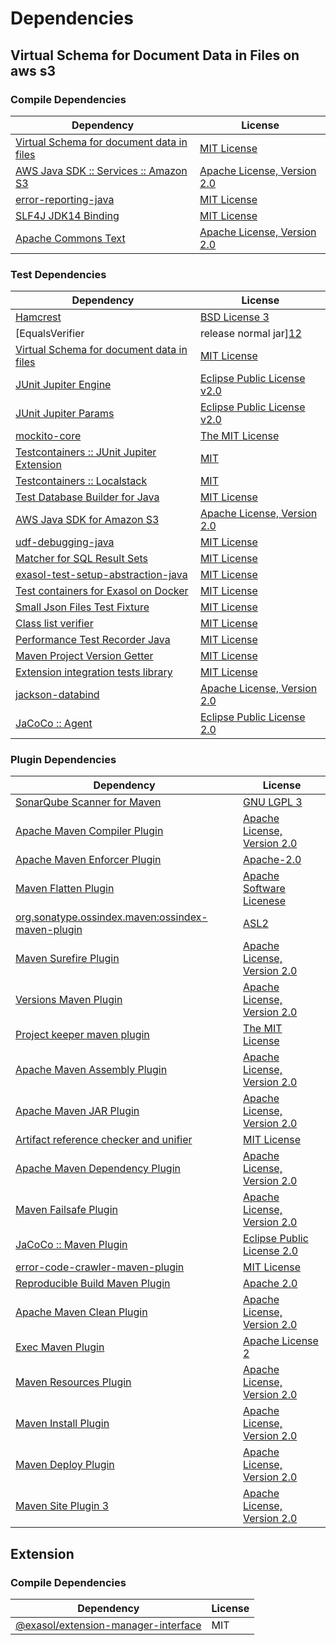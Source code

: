<!-- @formatter:off -->
# Dependencies

## Virtual Schema for Document Data in Files on aws s3

### Compile Dependencies

| Dependency                                     | License                          |
| ---------------------------------------------- | -------------------------------- |
| [Virtual Schema for document data in files][0] | [MIT License][1]                 |
| [AWS Java SDK :: Services :: Amazon S3][2]     | [Apache License, Version 2.0][3] |
| [error-reporting-java][4]                      | [MIT License][5]                 |
| [SLF4J JDK14 Binding][6]                       | [MIT License][7]                 |
| [Apache Commons Text][8]                       | [Apache License, Version 2.0][9] |

### Test Dependencies

| Dependency                                      | License                           |
| ----------------------------------------------- | --------------------------------- |
| [Hamcrest][10]                                  | [BSD License 3][11]               |
| [EqualsVerifier | release normal jar][12]       | [Apache License, Version 2.0][9]  |
| [Virtual Schema for document data in files][0]  | [MIT License][1]                  |
| [JUnit Jupiter Engine][13]                      | [Eclipse Public License v2.0][14] |
| [JUnit Jupiter Params][13]                      | [Eclipse Public License v2.0][14] |
| [mockito-core][15]                              | [The MIT License][16]             |
| [Testcontainers :: JUnit Jupiter Extension][17] | [MIT][18]                         |
| [Testcontainers :: Localstack][17]              | [MIT][18]                         |
| [Test Database Builder for Java][19]            | [MIT License][20]                 |
| [AWS Java SDK for Amazon S3][2]                 | [Apache License, Version 2.0][3]  |
| [udf-debugging-java][21]                        | [MIT License][22]                 |
| [Matcher for SQL Result Sets][23]               | [MIT License][24]                 |
| [exasol-test-setup-abstraction-java][25]        | [MIT License][26]                 |
| [Test containers for Exasol on Docker][27]      | [MIT License][28]                 |
| [Small Json Files Test Fixture][29]             | [MIT License][30]                 |
| [Class list verifier][31]                       | [MIT License][32]                 |
| [Performance Test Recorder Java][33]            | [MIT License][34]                 |
| [Maven Project Version Getter][35]              | [MIT License][36]                 |
| [Extension integration tests library][37]       | [MIT License][38]                 |
| [jackson-databind][39]                          | [Apache License, Version 2.0][9]  |
| [JaCoCo :: Agent][40]                           | [Eclipse Public License 2.0][41]  |

### Plugin Dependencies

| Dependency                                              | License                           |
| ------------------------------------------------------- | --------------------------------- |
| [SonarQube Scanner for Maven][42]                       | [GNU LGPL 3][43]                  |
| [Apache Maven Compiler Plugin][44]                      | [Apache License, Version 2.0][9]  |
| [Apache Maven Enforcer Plugin][45]                      | [Apache-2.0][9]                   |
| [Maven Flatten Plugin][46]                              | [Apache Software Licenese][9]     |
| [org.sonatype.ossindex.maven:ossindex-maven-plugin][47] | [ASL2][48]                        |
| [Maven Surefire Plugin][49]                             | [Apache License, Version 2.0][9]  |
| [Versions Maven Plugin][50]                             | [Apache License, Version 2.0][9]  |
| [Project keeper maven plugin][51]                       | [The MIT License][52]             |
| [Apache Maven Assembly Plugin][53]                      | [Apache License, Version 2.0][9]  |
| [Apache Maven JAR Plugin][54]                           | [Apache License, Version 2.0][9]  |
| [Artifact reference checker and unifier][55]            | [MIT License][56]                 |
| [Apache Maven Dependency Plugin][57]                    | [Apache License, Version 2.0][9]  |
| [Maven Failsafe Plugin][58]                             | [Apache License, Version 2.0][9]  |
| [JaCoCo :: Maven Plugin][59]                            | [Eclipse Public License 2.0][41]  |
| [error-code-crawler-maven-plugin][60]                   | [MIT License][61]                 |
| [Reproducible Build Maven Plugin][62]                   | [Apache 2.0][48]                  |
| [Apache Maven Clean Plugin][63]                         | [Apache License, Version 2.0][9]  |
| [Exec Maven Plugin][64]                                 | [Apache License 2][9]             |
| [Maven Resources Plugin][65]                            | [Apache License, Version 2.0][48] |
| [Maven Install Plugin][66]                              | [Apache License, Version 2.0][48] |
| [Maven Deploy Plugin][67]                               | [Apache License, Version 2.0][48] |
| [Maven Site Plugin 3][68]                               | [Apache License, Version 2.0][48] |

## Extension

### Compile Dependencies

| Dependency                                | License |
| ----------------------------------------- | ------- |
| [@exasol/extension-manager-interface][69] | MIT     |

[0]: https://github.com/exasol/virtual-schema-common-document-files/
[1]: https://github.com/exasol/virtual-schema-common-document-files/blob/main/LICENSE
[2]: https://aws.amazon.com/sdkforjava
[3]: https://aws.amazon.com/apache2.0
[4]: https://github.com/exasol/error-reporting-java/
[5]: https://github.com/exasol/error-reporting-java/blob/main/LICENSE
[6]: http://www.slf4j.org
[7]: http://www.opensource.org/licenses/mit-license.php
[8]: https://commons.apache.org/proper/commons-text
[9]: https://www.apache.org/licenses/LICENSE-2.0.txt
[10]: http://hamcrest.org/JavaHamcrest/
[11]: http://opensource.org/licenses/BSD-3-Clause
[12]: https://www.jqno.nl/equalsverifier
[13]: https://junit.org/junit5/
[14]: https://www.eclipse.org/legal/epl-v20.html
[15]: https://github.com/mockito/mockito
[16]: https://github.com/mockito/mockito/blob/main/LICENSE
[17]: https://testcontainers.org
[18]: http://opensource.org/licenses/MIT
[19]: https://github.com/exasol/test-db-builder-java/
[20]: https://github.com/exasol/test-db-builder-java/blob/main/LICENSE
[21]: https://github.com/exasol/udf-debugging-java/
[22]: https://github.com/exasol/udf-debugging-java/blob/main/LICENSE
[23]: https://github.com/exasol/hamcrest-resultset-matcher/
[24]: https://github.com/exasol/hamcrest-resultset-matcher/blob/main/LICENSE
[25]: https://github.com/exasol/exasol-test-setup-abstraction-java/
[26]: https://github.com/exasol/exasol-test-setup-abstraction-java/blob/main/LICENSE
[27]: https://github.com/exasol/exasol-testcontainers/
[28]: https://github.com/exasol/exasol-testcontainers/blob/main/LICENSE
[29]: https://github.com/exasol/small-json-files-test-fixture/
[30]: https://github.com/exasol/small-json-files-test-fixture/blob/main/LICENSE
[31]: https://github.com/exasol/java-class-list-extractor/
[32]: https://github.com/exasol/java-class-list-extractor/blob/main/LICENSE
[33]: https://github.com/exasol/performance-test-recorder-java/
[34]: https://github.com/exasol/performance-test-recorder-java/blob/main/LICENSE
[35]: https://github.com/exasol/maven-project-version-getter/
[36]: https://github.com/exasol/maven-project-version-getter/blob/main/LICENSE
[37]: https://github.com/exasol/extension-manager/
[38]: https://github.com/exasol/extension-manager/blob/main/LICENSE
[39]: https://github.com/FasterXML/jackson
[40]: https://www.eclemma.org/jacoco/index.html
[41]: https://www.eclipse.org/legal/epl-2.0/
[42]: http://sonarsource.github.io/sonar-scanner-maven/
[43]: http://www.gnu.org/licenses/lgpl.txt
[44]: https://maven.apache.org/plugins/maven-compiler-plugin/
[45]: https://maven.apache.org/enforcer/maven-enforcer-plugin/
[46]: https://www.mojohaus.org/flatten-maven-plugin/
[47]: https://sonatype.github.io/ossindex-maven/maven-plugin/
[48]: http://www.apache.org/licenses/LICENSE-2.0.txt
[49]: https://maven.apache.org/surefire/maven-surefire-plugin/
[50]: https://www.mojohaus.org/versions/versions-maven-plugin/
[51]: https://github.com/exasol/project-keeper/
[52]: https://github.com/exasol/project-keeper/blob/main/LICENSE
[53]: https://maven.apache.org/plugins/maven-assembly-plugin/
[54]: https://maven.apache.org/plugins/maven-jar-plugin/
[55]: https://github.com/exasol/artifact-reference-checker-maven-plugin/
[56]: https://github.com/exasol/artifact-reference-checker-maven-plugin/blob/main/LICENSE
[57]: https://maven.apache.org/plugins/maven-dependency-plugin/
[58]: https://maven.apache.org/surefire/maven-failsafe-plugin/
[59]: https://www.jacoco.org/jacoco/trunk/doc/maven.html
[60]: https://github.com/exasol/error-code-crawler-maven-plugin/
[61]: https://github.com/exasol/error-code-crawler-maven-plugin/blob/main/LICENSE
[62]: http://zlika.github.io/reproducible-build-maven-plugin
[63]: https://maven.apache.org/plugins/maven-clean-plugin/
[64]: https://www.mojohaus.org/exec-maven-plugin
[65]: https://maven.apache.org/plugins/maven-resources-plugin/
[66]: https://maven.apache.org/plugins/maven-install-plugin/
[67]: https://maven.apache.org/plugins/maven-deploy-plugin/
[68]: https://maven.apache.org/plugins/maven-site-plugin/
[69]: https://registry.npmjs.org/@exasol/extension-manager-interface/-/extension-manager-interface-0.1.15.tgz
